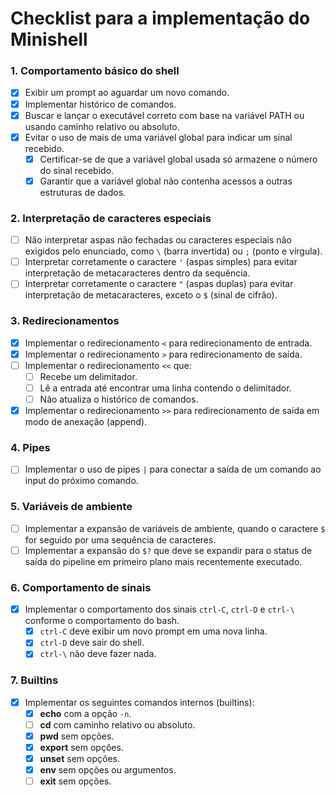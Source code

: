 # Checklist para a implementação do Minishell

### 1. **Comportamento básico do shell**
- [x] Exibir um prompt ao aguardar um novo comando.
- [x] Implementar histórico de comandos.
- [x] Buscar e lançar o executável correto com base na variável PATH ou usando caminho relativo ou absoluto.
- [x] Evitar o uso de mais de uma variável global para indicar um sinal recebido.
  - [x] Certificar-se de que a variável global usada só armazene o número do sinal recebido.
  - [x] Garantir que a variável global não contenha acessos a outras estruturas de dados.

### 2. **Interpretação de caracteres especiais**
- [ ] Não interpretar aspas não fechadas ou caracteres especiais não exigidos pelo enunciado, como `\` (barra invertida) ou `;` (ponto e vírgula).
- [ ] Interpretar corretamente o caractere `'` (aspas simples) para evitar interpretação de metacaracteres dentro da sequência.
- [ ] Interpretar corretamente o caractere `"` (aspas duplas) para evitar interpretação de metacaracteres, exceto o `$` (sinal de cifrão).

### 3. **Redirecionamentos**
- [x] Implementar o redirecionamento `<` para redirecionamento de entrada.
- [x] Implementar o redirecionamento `>` para redirecionamento de saída.
- [ ] Implementar o redirecionamento `<<` que:
  - [ ] Recebe um delimitador.
  - [ ] Lê a entrada até encontrar uma linha contendo o delimitador.
  - [ ] Não atualiza o histórico de comandos.
- [x] Implementar o redirecionamento `>>` para redirecionamento de saída em modo de anexação (append).

### 4. **Pipes**
- [ ] Implementar o uso de pipes `|` para conectar a saída de um comando ao input do próximo comando.

### 5. **Variáveis de ambiente**
- [ ] Implementar a expansão de variáveis de ambiente, quando o caractere `$` for seguido por uma sequência de caracteres.
- [ ] Implementar a expansão do ` $? ` que deve se expandir para o status de saída do pipeline em primeiro plano mais recentemente executado.

### 6. **Comportamento de sinais**
- [x] Implementar o comportamento dos sinais `ctrl-C`, `ctrl-D` e `ctrl-\` conforme o comportamento do bash.
  - [x] `ctrl-C` deve exibir um novo prompt em uma nova linha.
  - [x] `ctrl-D` deve sair do shell.
  - [x] `ctrl-\` não deve fazer nada.

### 7. **Builtins**
- [x] Implementar os seguintes comandos internos (builtins):
  - [x] **echo** com a opção `-n`.
  - [ ] **cd** com caminho relativo ou absoluto.
  - [x] **pwd** sem opções.
  - [x] **export** sem opções.
  - [x] **unset** sem opções.
  - [x] **env** sem opções ou argumentos.
  - [ ] **exit** sem opções.

